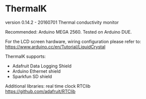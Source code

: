 # ThermalK
version 0.14.2 - 20160701
Thermal conductivity monitor

Recommended: Arduino MEGA 2560. Tested on Arduino DUE.

For the LCD screen hardware, wiring configuration please refer to:
https://www.arduino.cc/en/Tutorial/LiquidCrystal

ThermalK supports:

- Adafruit Data Logging Shield
- Arduino Ethernet shield 
- Sparkfun SD shield

Additional libraries: real time clock RTClib
https://github.com/adafruit/RTClib

